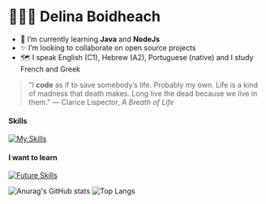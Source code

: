 # 👩🏼‍💻 Delina Boidheach

- 🎀 I’m currently learning **Java** and **NodeJs**
- ✨ I’m looking to collaborate on open source projects
- 🗺️ I speak English (C1), Hebrew (A2), Portuguese (native) and I study French and Greek
> "I **code** as if to save somebody’s life. Probably my own. Life is a kind of madness that death makes. Long live the dead because we live in them." ― Clarice Lispector, *A Breath of Life*

#### Skills 
[![My Skills](https://skillicons.dev/icons?i=javascript,html,css,jquery,git,idea,vscode)](https://skillicons.dev)
#### I want to learn
[![Future Skills](https://skillicons.dev/icons?i=java,react,nodejs,tailwind,typescript)](https://skillicons.dev)

![Anurag's GitHub stats](https://github-readme-stats.vercel.app/api?username=L-Boidheach&show_icons=true&theme=shadow_red)
![Top Langs](https://github-readme-stats.vercel.app/api/top-langs/?username=L-Boidheach&layout=compact&theme=shadow_red)




